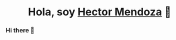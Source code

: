 <div align="center">
<h1 align="center">Hola, soy <a href="https://aristi.dev">Hector Mendoza</a> 👋</h1>
</div>

### Hi there 👋

<!--
**hectormendoza2014/hectormendoza2014** is a ✨ _special_ ✨ repository because its `README.md` (this file) appears on your GitHub profile.

<img src="https://i.imgur.com/weNbhGZ.png">
Here are some ideas to get you started:

- 🔭 I’m currently working on ...
- 🌱 I’m currently learning ...
- 👯 I’m looking to collaborate on ...
- 🤔 I’m looking for help with ...
- 💬 Ask me about ...
- 📫 How to reach me: ...
- 😄 Pronouns: ...
- ⚡ Fun fact: ...
-->
